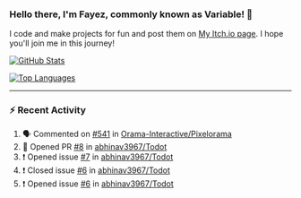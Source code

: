 ### Hello there, I'm Fayez, commonly known as Variable! 👋
I code and make projects for fun and post them on [My Itch.io page](https://variable-industries.itch.io/). I hope you'll join me in this journey!

[![GitHub Stats](https://github-readme-stats.vercel.app/api/?username=Variable-ind&show_icons=true&theme=merko)](https://github.com/anuraghazra/github-readme-stats)

[![Top Languages](https://github-readme-stats.vercel.app/api/top-langs/?username=Variable-ind&layout=compact&theme=merko)](https://github.com/anuraghazra/github-readme-stats)

---

### :zap: Recent Activity

<!--START_SECTION:activity-->
1. 🗣 Commented on [#541](https://github.com/Orama-Interactive/Pixelorama/issues/541) in [Orama-Interactive/Pixelorama](https://github.com/Orama-Interactive/Pixelorama)
2. 💪 Opened PR [#8](https://github.com/abhinav3967/Todot/pull/8) in [abhinav3967/Todot](https://github.com/abhinav3967/Todot)
3. ❗️ Opened issue [#7](https://github.com/abhinav3967/Todot/issues/7) in [abhinav3967/Todot](https://github.com/abhinav3967/Todot)
4. ❗️ Closed issue [#6](https://github.com/abhinav3967/Todot/issues/6) in [abhinav3967/Todot](https://github.com/abhinav3967/Todot)
5. ❗️ Opened issue [#6](https://github.com/abhinav3967/Todot/issues/6) in [abhinav3967/Todot](https://github.com/abhinav3967/Todot)
<!--END_SECTION:activity-->

<!--
**Variable-ind/Variable-ind** is a ✨ _special_ ✨ repository because its `README.md` (this file) appears on your GitHub profile.

Here are some ideas to get you started:
- 🌱 I’m currently studying at ...
- 🔭 I’m currently working on ...
- 👯 I’m looking to collaborate on ...
- 🤔 I’m looking for help with ...
- 💬 Ask me about ...
- 📫 How to reach me: ...
- ⚡ Fun fact: ...
-->
